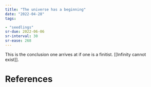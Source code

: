 ```yaml
---
title: "The universe has a beginning"
date: "2022-04-28"
tags:

- "seedlings"
sr-due: 2022-06-06
sr-interval: 30
sr-ease: 268
---
```


This is the conclusion one arrives at if one is a finitist. [[Infinity cannot exist]].

# References
